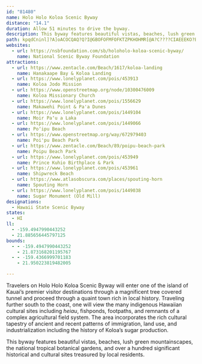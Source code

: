 ```yaml
---
id: "81480"
name: Holo Holo Koloa Scenic Byway
distance: "14.1"
duration: Allow 51 minutes to drive the byway.
description: This byway features beautiful vistas, beaches, lush green mountainscapes, the national tropical botanical gardens, and over a hundred significant historical and cultural sites treasured by local residents.
path: kpqdCninl]?A]oACOCQAQ?Q?I@GBOFOFMFOFKTZPKHOHMR[@A?C????CIAEEEKO?E@E?E@GAMAKCKAIIWS_@S_@ACe@m@c@k@MOGMCCIMCGEMGOEQASAU@U@S`@uDFo@DWFSHUHQb@k@DIBG@IBG?I?G?I?GAGCIa@cBAIAIAI?K@I@I@GBIBEXk@NSPKTOf@WNMFGHKBEHMHSRk@Vw@Tq@f@{AN]Pc@\}@b@iAP]N[HMz@{AlA{B`BuCDKDMBMBM?Q?SEoAGoDGwB?_AF}@Hu@ReC@IBMDQBI?AHQXm@LYFQBODSBS?S?oA@Q?[Fo@Hm@?CJe@BKTu@FOHSNa@@GJYHYHg@Be@@O@SAc@Am@Ae@????Bm@He@H_@jByOB_@?]AS?KE]I]K[OYIKIIUSWQWOaDiBLQRA`ADT@z@DvAH\BL?P@PAPELAjD{Al@[??ZOf@Yf@[b@a@b@a@^e@FIR]Vo@Ti@^}@nAeDVw@Py@PeADa@BWDa@@W@_@?}@?k@AcBAgA?E?QAy@?K?]?C?_AA_A?{@Bc@?CBw@BWDU@Gd@VZo@??[n@e@WAFETCVCv@?BCb@?z@@~@?~@?B?\?J@x@?P?D@fA@bB?j@?|@A^AVE`@G?O?qB?o@@uAB]?iFHUGOGMMGE^{@Ts@JWH[Nw@Ly@pAeMb@MLAHKFUH_@DQ`@?BAXDL?h@e@LGLCPG??QFMBMFi@d@M?YEC@a@?EPI^GTIJM@c@LFe@LgAReAFi@Nu@N_ALc@r@eDFYpA}FvDiOt@PfEbAh@B^?vAKZBJBPFTHVHHBB@D@PDIZM`@??La@H[D[DWB]?M?K?S?G?E?}@?O@U?C@M@IBQF_@??`@}Bb@uBHa@BMLYDGDIDGFGFEHEFCJCJAHCJCHCHEJIFEFGb@q@f@}@bAo@HM@I?KeA}@CIDKp@{@r@kAHOHULm@H]h@uBJe@b@[rAkAHIHUHSDOBODU?SCUCQi@cBEMg@uAAAKWKOKIQMOImAWICAAIAqBc@a@CI?Ga@GU]oAICG?MA?KAI?KAKAEAECMIMEMEKAKAOAOAQCICIEGGIIQM[EOCO?O?K?]DADC@C?A@E@CACACCCCCEAC?EB????A?CBABAF@D@DBBD@D@?\?J?NBNDNLZHPFHDFBHBH@P@N@N@JDJDLHLBL@D@D@J?J@H?JDf@FPDLDJDLDJL@FAHAF`@[@s@Jg@Pk@Ti@l@KLGJsAvCSXIJYP[N_@LwAHwAHkAD{@FEy@O_DI_Bm@eM[mCE[I]I[M[OY_BeCa@q@Uc@Sa@Ui@m@}AO_@S_@S[U[WYYWZm@BCFILIHCdCc@HAh@KvFy@LELId@a@JHNJRDRBDCFAhAK??iAJG@EBSCSEOKKIe@`@MHMDwFx@i@JI@eCb@IBMHGHCB[l@XVVXTZRZR^N^l@|ATh@R`@Tb@`@p@~AdCNXLZHZH\DZZlCl@dMH~AN~CM^QLg@N_AJk@HeATk@Tc@TA?i@\sD|C??}AnAi@`@m@Zq@Vq@Rq@Nu@HgHfAqYjEoMnBiAReBb@s@TSJkEnBaf@bWyAj@kAf@mAZiBVeBH{B?aBCAdHAZCXEXIVKTMTqBrCMLEFSRUPKHKDWJgA`@KFIFIJGJGJELCLALAN@L@|A@nAClACv@C`@E`@_B_@OEMCA?QAO?O@OBOFMFqAl@u@^s@Z??qAh@MHIJIRGPJFJHJJFJJ\L^Nd@Rl@`AfCz@zBVf@BHBB??^p@@@??JTBLPt@Nt@F`@b@Mn@GbAKbAExBM|CQ??}CPyBLcADcAJo@Fc@LGa@Ou@Qu@CMMWc@u@CIWg@i@Lu@JWBwEf@i@Fk@BmC@aB@uB?y@AeCBs@HaB\eA`@oBv@gBn@gA^s@XsHvCeAV{@NwAPa@BmAN}JnAoB\mFjA_ANa@Bi@@aHMkHIwECgj@k@_@Cs@Qk@W{@m@a@Sw@Y]EWA[@w@Fc@L[Ns@`@SH]Ny@Nm@?sAKw@Ae@BsCX_ADK@YA_@G[O{A{@]]g@Co@Kq@Ew@C{@GeBOmGq@}KiAgWaCgHq@sFk@??eGe@_@GC?
websites:
  - url: https://nsbfoundation.com/sb/holoholo-koloa-scenic-byway/
    name: National Scenic Byway Foundation
attractions:
  - url: https://www.zentacle.com/Beach/1617/koloa-landing
    name: Hanakaape Bay & Koloa Landing
  - url: https://www.lonelyplanet.com/pois/453913
    name: Koloa Jodo Mission
  - url: https://www.openstreetmap.org/node/10300476009
    name: Koloa Missionary Church
  - url: https://www.lonelyplanet.com/pois/1556629
    name: Makawehi Point & Pa'a Dunes
  - url: https://www.lonelyplanet.com/pois/1449104
    name: Moir Paʻu a Laka
  - url: https://www.lonelyplanet.com/pois/1449066
    name: Poʻipu Beach
  - url: https://www.openstreetmap.org/way/672979403
    name: Poi'pu Beach Park
  - url: https://www.zentacle.com/Beach/89/poipu-beach-park
    name: Poipu Beach Park
  - url: https://www.lonelyplanet.com/pois/453949
    name: Prince Kuhio Birthplace & Park
  - url: https://www.lonelyplanet.com/pois/453961
    name: Shipwreck Beach
  - url: https://www.atlasobscura.com/places/spouting-horn
    name: Spouting Horn
  - url: https://www.lonelyplanet.com/pois/1449038
    name: Sugar Monument (Old Mill)
designations:
  - Hawaii State Scenic Byway
states:
  - HI
ll:
  - -159.4947990443252
  - 21.885656445797125
bounds:
  - - -159.4947990443252
    - 21.873168201195767
  - - -159.4366999701183
    - 21.950223819482005

---
```


Travelers on Holo Holo Koloa Scenic Byway will enter one of the island of Kauai’s premier visitor destinations through a magnificent tree covered tunnel and proceed through a quaint town rich in local history. Traveling further south to the coast, one will view the many indigenous Hawaiian cultural sites including _heiau_, fishponds, footpaths, and remnants of a complex agricultural field system. The area incorporates the rich cultural tapestry of ancient and recent patterns of immigration, land use, and industrialization including the history of Koloa’s sugar production.

This byway features beautiful vistas, beaches, lush green mountainscapes, the national tropical botanical gardens, and over a hundred significant historical and cultural sites treasured by local residents.
